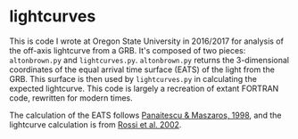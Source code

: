 # lightcurves

This is code I wrote at Oregon State University in 2016/2017 for analysis of the off-axis lightcurve from a GRB.
It's composed of two pieces:  `altonbrown.py` and `lightcurves.py`.  `altonbrown.py` returns the 3-dimensional coordinates of
the equal arrival time surface (EATS) of the light from the GRB.  This surface is then used by `lightcurves.py` in calculating
the expected lightcurve.  This code is largely a recreation of extant FORTRAN code, rewritten for modern times.

The calculation of the EATS follows [Panaitescu & Maszaros, 1998](http://iopscience.iop.org/article/10.1086/311127/pdf),
and the lightcurve calculation is from [Rossi et al. 2002](https://oup.silverchair-cdn.com/oup/backfile/Content_public/Journal/mnras/354/1/10.1111/j.1365-2966.2004.08165.x/2/354-1-86.pdf?Expires=1488744670&Signature=atMX7n6N-QpDgrp6yd7Q0VNgVMfN-GMi33gVNS43oRcr54UpNGg1nBeAHEoJoYo14jC7dosv-goFyh7tCeYfwB~anF2qsDnM-6Cqk749hgjPiUiFu77omIgCZHocRNcKCUgkzSpdaN1U9kG-0v1K5yv6EWfmsM1Rr-Lm0mePwpQIfmNOPfDEN6qBzTE-lL1VPG3v91VQt95-1B75J37BvSM64m2NdvR9z1cL~oNFM7M8rDJjg8FK-KfNdb35G7uDbivdnMAoKKmBlDOIXAZzY8qxfXF4VxeYbVJZhzlQ8nX0QX92-LfXUHN-oDloTMs~8RcNcwwsNg8Tf1barVVMuA__&Key-Pair-Id=APKAIUCZBIA4LVPAVW3Q).
